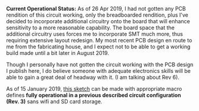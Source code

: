 **Current Operational Status:** As of 26 Apr 2019, I had not gotten any PCB rendition of this circuit working, only the breadboarded rendition, plus I've decided to incorporate additional circuitry onto the board that will enhance sensitivity to a more reasonable capability.  The board space that the additional circuitry uses forces me to incorporate SMT much more, thus requiring extensive layout redesign.  My most recent PCB design en route to me from the fabricating house, and I expect not to be able to get a working build made until a bit later in August 2019.

Though I personally have not gotten the circuit working with the PCB design I publish here, I do believe someone with adequate electronics skills will be able to gain a great deal of headway with it. (I am talking about Rev 6).

As of 15 January 2019, [this sketch](https://github.com/kenneth558/plant_resistance_primary_perception/blob/Free/sketch%20code/adc_for_plant_tissue.ino) can be made with appropriate macro defines **fully operational in a previous described circuit configuration (Rev. 3)** sans wifi and SD card storage.

